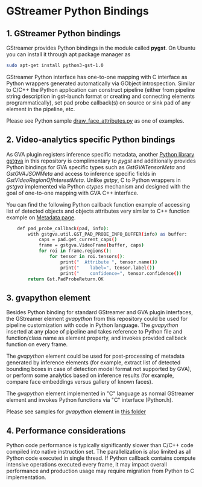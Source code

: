 # GStreamer Python Bindings

## 1. GStreamer Python bindings

GStreamer provides Python bindings in the module called **pygst**. On
Ubuntu you can install it through apt package manager as

```bash
sudo apt-get install python3-gst-1.0
```

GStreamer Python interface has one-to-one mapping with C interface as
Python wrappers generated automatically via GObject introspection.
Similar to C/C++ the Python application can construct pipeline (either
from pipeline string description in gst-launch format or creating and
connecting elements programmatically), set pad probe callback(s) on
source or sink pad of any element in the pipeline, etc.

Please see Python sample
[draw_face_attributes.py](https://github.com/open-edge-platform/edge-ai-libraries/tree/release-1.2.0/libraries/dl-streamer/samples/gstreamer/python/draw_face_attributes/draw_face_attributes.py)
as one of examples.

## 2. Video-analytics specific Python bindings

As GVA plugin registers inference specific metadata, another [Python
library
gstgva](https://github.com/open-edge-platform/edge-ai-libraries/tree/release-1.2.0/libraries/dl-streamer/python/gstgva)
in this repository is complimentary to *pygst* and additionally provides
Python bindings for GVA specific types such as *GstGVATensorMeta* and
*GstGVAJSONMeta* and access to inference specific fields in
*GstVideoRegionOfInterestMeta*. Unlike *gstpy*, C to Python wrappers in
*gstgva* implemented via Python *ctypes* mechanism and designed with the
goal of one-to-one mapping with GVA C++ interface.

You can find the following Python callback function example of accessing
list of detected objects and objects attributes very similar to C++
function example on [Metadata page](./metadata.md).

```bash
    def pad_probe_callback(pad, info):
        with gstgva.util.GST_PAD_PROBE_INFO_BUFFER(info) as buffer:
            caps = pad.get_current_caps()
            frame = gstgva.VideoFrame(buffer, caps)
            for roi in frame.regions():
                for tensor in roi.tensors():
                    print("  Attribute ", tensor.name())
                    print("    label=", tensor.label())
                    print("    confidence=", tensor.confidence())
        return Gst.PadProbeReturn.OK
```

## 3. gvapython element

Besides Python binding for standard GStreamer and GVA plugin interfaces,
the GStreamer element *gvapython* from this repository could be used for
pipeline customization with code in Python language. The *gvapython*
inserted at any place of pipeline and takes reference to Python file and
function/class name as element property, and invokes provided callback
function on every frame.

The *gvapython* element could be used for post-processing of metadata
generated by inference elements (for example, extract list of detected
bounding boxes in case of detection model format not supported by GVA),
or perform some analytics based on inference results (for example,
compare face embeddings versus gallery of known faces).

The *gvapython* element implemented in "C" language as normal GStreamer
element and invokes Python functions via "C" interface (Python.h).

Please see samples for *gvapython* element in [this
folder](https://github.com/dlstreamer/dlstreamer/tree/master/samples/gstreamer/gst_launch/gvapython/face_detection_and_classification)

## 4. Performance considerations

Python code performance is typically significantly slower than C/C++
code compiled into native instruction set. The parallelization is also
limited as all Python code executed in single thread. If Python callback
contains compute intensive operations executed every frame, it may
impact overall performance and production usage may require migration
from Python to C implementation.
